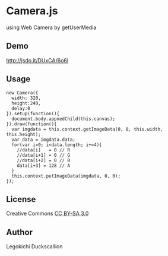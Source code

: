 Camera.js
======================
  using Web Camera by getUserMedia

Demo
----------
http://jsdo.it/DUxCA/6o6i

Usage
----------
    new Camera({
      width: 320,
      height:240,
      delay:0
    }).setup(function(){
      document.body.appnedChild(this.canvas);
    }).draw(function(){
      var imgdata = this.context.getImageData(0, 0, this.width, this.height);
      var data = imgdata.data;
      for(var i=0; i<data.length; i+=4){
        //data[i]   = 0 // R
        //data[i+1] = 0 // G
        //data[i+2] = 0 // B
        data[i+3] = 128 // A
      }
      this.context.putImageData(imgdata, 0, 0);
    });

License
----------
Creative Commons [CC BY-SA 3.0](http://creativecommons.org/licenses/by-sa/3.0/)

Author
----------
Legokichi Duckscallion